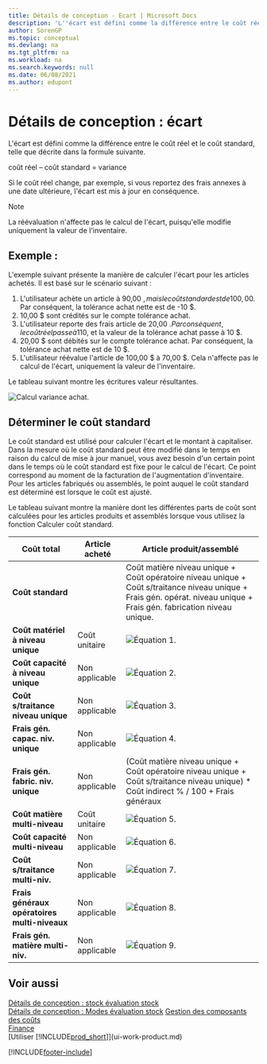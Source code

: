 ```yaml
---
title: Détails de conception - Ecart | Microsoft Docs
description: 'L''écart est défini comme la différence entre le coût réel et le coût standard, telle que décrite dans la formule suivante.'
author: SorenGP
ms.topic: conceptual
ms.devlang: na
ms.tgt_pltfrm: na
ms.workload: na
ms.search.keywords: null
ms.date: 06/08/2021
ms.author: edupont
---
```

# Détails de conception : écart
L'écart est défini comme la différence entre le coût réel et le coût standard, telle que décrite dans la formule suivante.  

 coût réel – coût standard = variance  

 Si le coût réel change, par exemple, si vous reportez des frais annexes à une date ultérieure, l'écart est mis à jour en conséquence.  

> [!NOTE]  
>  La réévaluation n'affecte pas le calcul de l'écart, puisqu'elle modifie uniquement la valeur de l'inventaire.  

## Exemple :  
 L'exemple suivant présente la manière de calculer l'écart pour les articles achetés. Il est basé sur le scénario suivant :  

1.  L'utilisateur achète un article à 90,00 $, mais le coût standard est de 100,00 $. Par conséquent, la tolérance achat nette est de -10 $.  
2.  10,00 $ sont crédités sur le compte tolérance achat.  
3.  L'utilisateur reporte des frais article de 20,00 $. Par conséquent, le coût réel passe à 110 $, et la valeur de la tolérance achat passe à 10 $.  
4.  20,00 $ sont débités sur le compte tolérance achat. Par conséquent, la tolérance achat nette est de 10 $.  
5.  L'utilisateur réévalue l'article de 100,00 $ à 70,00 $. Cela n'affecte pas le calcul de l'écart, uniquement la valeur de l'inventaire.  

 Le tableau suivant montre les écritures valeur résultantes.  

 ![Calcul variance achat.](media/design_details_inventory_costing_11_purchase_variance.png "Calcul variance achat")  

## Déterminer le coût standard  
 Le coût standard est utilisé pour calculer l'écart et le montant à capitaliser. Dans la mesure où le coût standard peut être modifié dans le temps en raison du calcul de mise à jour manuel, vous avez besoin d'un certain point dans le temps où le coût standard est fixe pour le calcul de l'écart. Ce point correspond au moment de la facturation de l'augmentation d'inventaire. Pour les articles fabriqués ou assemblés, le point auquel le coût standard est déterminé est lorsque le coût est ajusté.  

 Le tableau suivant montre la manière dont les différentes parts de coût sont calculées pour les articles produits et assemblés lorsque vous utilisez la fonction Calculer coût standard.  

|Coût total|Article acheté|Article produit/assemblé|  
|----------------|--------------------|------------------------------|  
|**Coût standard**||Coût matière niveau unique + Coût opératoire niveau unique + Coût s/traitance niveau unique + Frais gén. opérat. niveau unique + Frais gén. fabrication niveau unique.|  
|**Coût matériel à niveau unique**|Coût unitaire|![Équation 1.](media/design_details_inventory_costing_11_equation_1.png "Équation 1")|  
|**Coût capacité à niveau unique**|Non applicable|![Équation 2.](media/design_details_inventory_costing_11_equation_2.png "Équation 2")|  
|**Coût s/traitance niveau unique**|Non applicable|![Équation 3.](media/design_details_inventory_costing_11_equation_3.png "Équation 3")|  
|**Frais gén. capac. niv. unique**|Non applicable|![Équation 4.](media/design_details_inventory_costing_11_equation_4.png "Équation 4")|  
|**Frais gén. fabric. niv. unique**|Non applicable|(Coût matière niveau unique + Coût opératoire niveau unique + Coût s/traitance niveau unique) * Coût indirect % / 100 + Frais généraux|  
|**Coût matière multi-niveau**|Coût unitaire|![Équation 5.](media/design_details_inventory_costing_11_equation_5.png "Équation 5")|  
|**Coût capacité multi-niveau**|Non applicable|![Équation 6.](media/design_details_inventory_costing_11_equation_6.png "Équation 6")|  
|**Coût s/traitance multi-niv.**|Non applicable|![Équation 7.](media/design_details_inventory_costing_11_equation_7.png "Équation 7")|  
|**Frais généraux opératoires multi-niveaux**|Non applicable|![Équation 8.](media/design_details_inventory_costing_11_equation_8.png "Équation 8")|  
|**Frais gén. matière multi-niv.**|Non applicable|![Équation 9.](media/design_details_inventory_costing_11_equation_9.png "Équation 9")|  

## Voir aussi  
 [Détails de conception : stock évaluation stock](design-details-inventory-costing.md)   
 [Détails de conception : Modes évaluation stock](design-details-costing-methods.md) [Gestion des composants des coûts](finance-manage-inventory-costs.md)  
 [Finance](finance.md)  
 [Utiliser [!INCLUDE[prod_short](includes/prod_short.md)]](ui-work-product.md)


[!INCLUDE[footer-include](includes/footer-banner.md)]